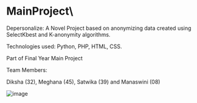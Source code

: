 # MainProject\
Depersonalize: A Novel Project based on anonymizing data created using SelectKbest and K-anonymity algorithms.

Technologies used: Python, PHP, HTML, CSS.


Part of Final Year Main Project

Team Members: 

Diksha (32), Meghana (45), Satwika (39) and Manaswini (08)

![image](https://user-images.githubusercontent.com/59244300/230778102-6e6e4af1-ed78-4eaa-89d6-b2ff002dc541.png)

